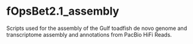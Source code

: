 # fOpsBet2.1_assembly
Scripts used for the assembly of the Gulf toadfish de novo genome and transcriptome assembly and annotations from PacBio HiFi Reads.
